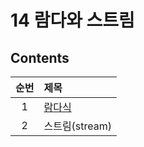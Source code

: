 # 14 람다와 스트림

## Contents

| 순번 | 제목                                                                                                                                                                                                          |
| :--: | :------------------------------------------------------------------------------------------------------------------------------------------------------------------------------------------------------------ |
|  1   | [람다식](https://github.com/0xe82de/Study/blob/main/Java/%EC%9E%90%EB%B0%94%EC%9D%98%20%EC%A0%95%EC%84%9D/14%20%EB%9E%8C%EB%8B%A4%EC%99%80%20%EC%8A%A4%ED%8A%B8%EB%A6%BC/1.%20%EB%9E%8C%EB%8B%A4%EC%8B%9D.md) |
|  2   | 스트림(stream)                                                                                                                                                                                                |
